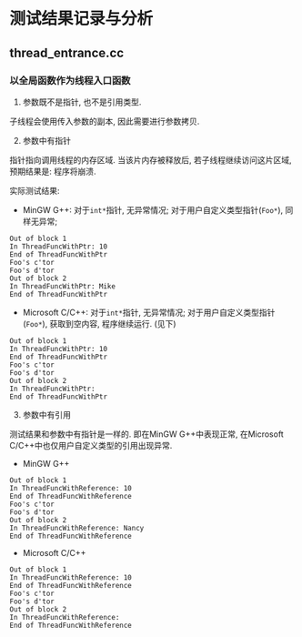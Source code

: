 # 测试结果记录与分析

## thread_entrance.cc

### 以全局函数作为线程入口函数

1. 参数既不是指针, 也不是引用类型.

子线程会使用传入参数的副本, 因此需要进行参数拷贝.

2. 参数中有指针

指针指向调用线程的内存区域. 当该片内存被释放后, 若子线程继续访问这片区域, 预期结果是: 程序将崩溃.

实际测试结果:
* MinGW G++: 对于`int*`指针, 无异常情况; 对于用户自定义类型指针(`Foo*`), 同样无异常;
```text
Out of block 1
In ThreadFuncWithPtr: 10
End of ThreadFuncWithPtr
Foo's c'tor
Foo's d'tor
Out of block 2
In ThreadFuncWithPtr: Mike
End of ThreadFuncWithPtr
```

* Microsoft C/C++: 对于`int*`指针, 无异常情况; 对于用户自定义类型指针(`Foo*`), 获取到空内容, 程序继续运行. (见下)
```text
Out of block 1
In ThreadFuncWithPtr: 10
End of ThreadFuncWithPtr
Foo's c'tor
Foo's d'tor
Out of block 2
In ThreadFuncWithPtr:
End of ThreadFuncWithPtr
```

3. 参数中有引用

测试结果和参数中有指针是一样的. 即在MinGW G++中表现正常, 在Microsoft C/C++中也仅用户自定义类型的引用出现异常.

* MinGW G++
```text
Out of block 1
In ThreadFuncWithReference: 10
End of ThreadFuncWithReference
Foo's c'tor
Foo's d'tor
Out of block 2
In ThreadFuncWithReference: Nancy
End of ThreadFuncWithReference
```

* Microsoft C/C++
```text
Out of block 1
In ThreadFuncWithReference: 10
End of ThreadFuncWithReference
Foo's c'tor
Foo's d'tor
Out of block 2
In ThreadFuncWithReference:
End of ThreadFuncWithReference
```